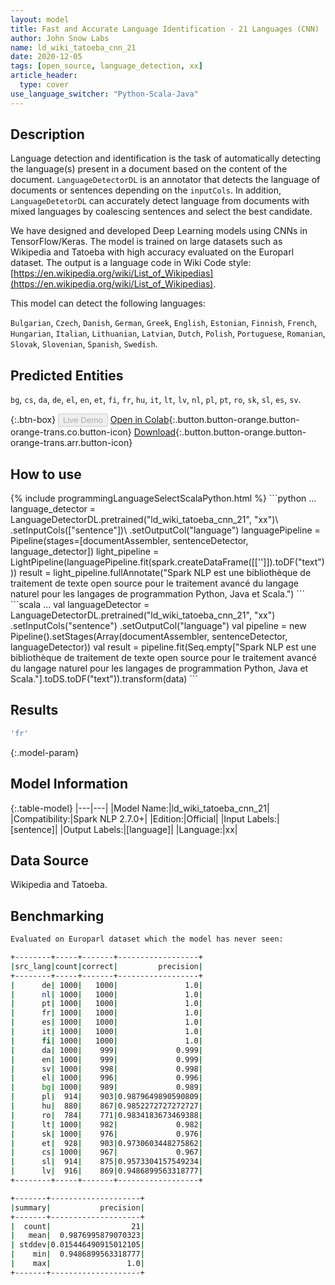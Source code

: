 ```yaml
---
layout: model
title: Fast and Accurate Language Identification - 21 Languages (CNN)
author: John Snow Labs
name: ld_wiki_tatoeba_cnn_21
date: 2020-12-05
tags: [open_source, language_detection, xx]
article_header:
  type: cover
use_language_switcher: "Python-Scala-Java"
---
```


## Description

Language detection and identification is the task of automatically detecting the language(s) present in a document based on the content of the document. ``LanguageDetectorDL`` is an annotator that detects the language of documents or sentences depending on the ``inputCols``. In addition, ``LanguageDetetorDL`` can accurately detect language from documents with mixed languages by coalescing sentences and select the best candidate.

We have designed and developed Deep Learning models using CNNs in TensorFlow/Keras. The model is trained on large datasets such as Wikipedia and Tatoeba with high accuracy evaluated on the Europarl dataset. The output is a language code in Wiki Code style: [https://en.wikipedia.org/wiki/List_of_Wikipedias](https://en.wikipedia.org/wiki/List_of_Wikipedias).

This model can detect the following languages:

`Bulgarian`, `Czech`, `Danish`, `German`, `Greek`, `English`, `Estonian`, `Finnish`, `French`, `Hungarian`, `Italian`, `Lithuanian`, `Latvian`, `Dutch`, `Polish`, `Portuguese`, `Romanian`, `Slovak`, `Slovenian`, `Spanish`, `Swedish`.

## Predicted Entities

`bg`, `cs`, `da`, `de`, `el`, `en`, `et`, `fi`, `fr`, `hu`, `it`, `lt`, `lv`, `nl`, `pl`, `pt`, `ro`, `sk`, `sl`, `es`, `sv`.

{:.btn-box}
<button class="button button-orange" disabled>Live Demo</button>
[Open in Colab](https://githubtocolab.com/JohnSnowLabs/spark-nlp-workshop/blob/master/jupyter/annotation/english/language-detection/Language_Detection_and_Indentification.ipynb){:.button.button-orange.button-orange-trans.co.button-icon}
[Download](https://s3.amazonaws.com/auxdata.johnsnowlabs.com/public/models/ld_wiki_tatoeba_cnn_21_xx_2.7.0_2.4_1607177877570.zip){:.button.button-orange.button-orange-trans.arr.button-icon}

## How to use

<div class="tabs-box" markdown="1">
{% include programmingLanguageSelectScalaPython.html %}
```python
...
language_detector = LanguageDetectorDL.pretrained("ld_wiki_tatoeba_cnn_21", "xx")\
   .setInputCols(["sentence"])\
   .setOutputCol("language")
languagePipeline = Pipeline(stages=[documentAssembler, sentenceDetector, language_detector])
light_pipeline = LightPipeline(languagePipeline.fit(spark.createDataFrame([['']]).toDF("text")))
result = light_pipeline.fullAnnotate("Spark NLP est une bibliothèque de traitement de texte open source pour le traitement avancé du langage naturel pour les langages de programmation Python, Java et Scala.")
```
```scala
...
val languageDetector = LanguageDetectorDL.pretrained("ld_wiki_tatoeba_cnn_21", "xx")
   .setInputCols("sentence")
   .setOutputCol("language")
val pipeline = new Pipeline().setStages(Array(documentAssembler, sentenceDetector, languageDetector))
val result = pipeline.fit(Seq.empty["Spark NLP est une bibliothèque de traitement de texte open source pour le traitement avancé du langage naturel pour les langages de programmation Python, Java et Scala."].toDS.toDF("text")).transform(data)
```
</div>

## Results

```bash
'fr'
```

{:.model-param}
## Model Information

{:.table-model}
|---|---|
|Model Name:|ld_wiki_tatoeba_cnn_21|
|Compatibility:|Spark NLP 2.7.0+|
|Edition:|Official|
|Input Labels:|[sentence]|
|Output Labels:|[language]|
|Language:|xx|

## Data Source

Wikipedia and Tatoeba.

## Benchmarking

```bash
Evaluated on Europarl dataset which the model has never seen:

+--------+-----+-------+------------------+
|src_lang|count|correct|         precision|
+--------+-----+-------+------------------+
|      de| 1000|   1000|               1.0|
|      nl| 1000|   1000|               1.0|
|      pt| 1000|   1000|               1.0|
|      fr| 1000|   1000|               1.0|
|      es| 1000|   1000|               1.0|
|      it| 1000|   1000|               1.0|
|      fi| 1000|   1000|               1.0|
|      da| 1000|    999|             0.999|
|      en| 1000|    999|             0.999|
|      sv| 1000|    998|             0.998|
|      el| 1000|    996|             0.996|
|      bg| 1000|    989|             0.989|
|      pl|  914|    903|0.9879649890590809|
|      hu|  880|    867|0.9852272727272727|
|      ro|  784|    771|0.9834183673469388|
|      lt| 1000|    982|             0.982|
|      sk| 1000|    976|             0.976|
|      et|  928|    903|0.9730603448275862|
|      cs| 1000|    967|             0.967|
|      sl|  914|    875|0.9573304157549234|
|      lv|  916|    869|0.9486899563318777|
+--------+-----+-------+------------------+

+-------+--------------------+
|summary|           precision|
+-------+--------------------+
|  count|                  21|
|   mean|  0.9876995879070323|
| stddev|0.015446490915012105|
|    min|  0.9486899563318777|
|    max|                 1.0|
+-------+--------------------+
```
